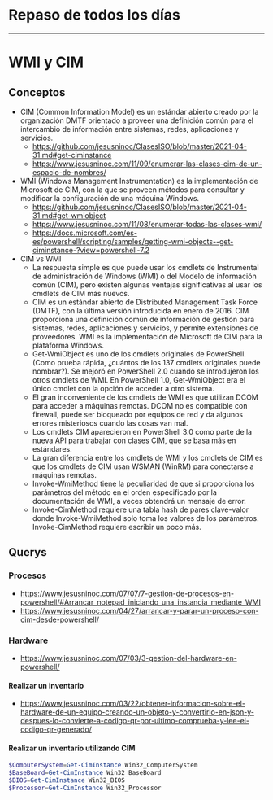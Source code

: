 # Repaso de todos los días

----------------------------

# WMI y CIM

## Conceptos
- CIM (Common Information Model) es un estándar abierto creado por la organización DMTF orientado a proveer una definición común para el intercambio de información entre sistemas, redes, aplicaciones y servicios.
  - https://github.com/jesusninoc/ClasesISO/blob/master/2021-04-31.md#get-ciminstance
  - https://www.jesusninoc.com/11/09/enumerar-las-clases-cim-de-un-espacio-de-nombres/
- WMI (Windows Management Instrumentation) es la implementación de Microsoft de CIM, con la que se proveen métodos para consultar y modificar la configuración de una máquina Windows.
  - https://github.com/jesusninoc/ClasesISO/blob/master/2021-04-31.md#get-wmiobject
  - https://www.jesusninoc.com/11/08/enumerar-todas-las-clases-wmi/
  - https://docs.microsoft.com/es-es/powershell/scripting/samples/getting-wmi-objects--get-ciminstance-?view=powershell-7.2
- CIM vs WMI
  - La respuesta simple es que puede usar los cmdlets de Instrumental de administración de Windows (WMI) o del Modelo de información común (CIM), pero existen algunas ventajas significativas al usar los cmdlets de CIM más nuevos.
  - CIM es un estándar abierto de Distributed Management Task Force (DMTF), con la última versión introducida en enero de 2016. CIM proporciona una definición común de información de gestión para sistemas, redes, aplicaciones y servicios, y permite extensiones de proveedores. WMI es la implementación de Microsoft de CIM para la plataforma Windows.
  - Get-WmiObject es uno de los cmdlets originales de PowerShell. (Como prueba rápida, ¿cuántos de los 137 cmdlets originales puede nombrar?). Se mejoró en PowerShell 2.0 cuando se introdujeron los otros cmdlets de WMI. En PowerShell 1.0, Get-WmiObject era el único cmdlet con la opción de acceder a otro sistema.
  - El gran inconveniente de los cmdlets de WMI es que utilizan DCOM para acceder a máquinas remotas. DCOM no es compatible con firewall, puede ser bloqueado por equipos de red y da algunos errores misteriosos cuando las cosas van mal.
  - Los cmdlets CIM aparecieron en PowerShell 3.0 como parte de la nueva API para trabajar con clases CIM, que se basa más en estándares.
  - La gran diferencia entre los cmdlets de WMI y los cmdlets de CIM es que los cmdlets de CIM usan WSMAN (WinRM) para conectarse a máquinas remotas.
  - Invoke-WmiMethod tiene la peculiaridad de que si proporciona los parámetros del método en el orden especificado por la documentación de WMI, a veces obtendrá un mensaje de error.
  - Invoke-CimMethod requiere una tabla hash de pares clave-valor donde Invoke-WmiMethod solo toma los valores de los parámetros. Invoke-CimMethod requiere escribir un poco más.

## Querys

### Procesos
* https://www.jesusninoc.com/07/07/7-gestion-de-procesos-en-powershell/#Arrancar_notepad_iniciando_una_instancia_mediante_WMI
* https://www.jesusninoc.com/04/27/arrancar-y-parar-un-proceso-con-cim-desde-powershell/

### Hardware
* https://www.jesusninoc.com/07/03/3-gestion-del-hardware-en-powershell/

#### Realizar un inventario
* https://www.jesusninoc.com/03/22/obtener-informacion-sobre-el-hardware-de-un-equipo-creando-un-objeto-y-convertirlo-en-json-y-despues-lo-convierte-a-codigo-qr-por-ultimo-comprueba-y-lee-el-codigo-qr-generado/

#### Realizar un inventario utilizando CIM
```PowerShell
$ComputerSystem=Get-CimInstance Win32_ComputerSystem
$BaseBoard=Get-CimInstance Win32_BaseBoard
$BIOS=Get-CimInstance Win32_BIOS
$Processor=Get-CimInstance Win32_Processor
```
